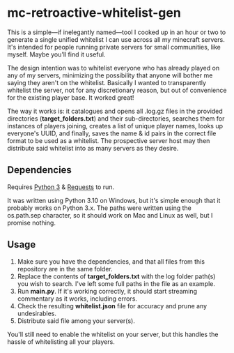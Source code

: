 # mc-retroactive-whitelist-gen
This is a simple—if inelegantly named—tool I cooked up in an hour or two to generate a single unified whitelist I can use across all my minecraft servers. It's intended for people running private servers for small communities, like myself. Maybe you'll find it useful.

The design intention was to whitelist everyone who has already played on any of my servers, minimizing the possibility that anyone will bother me saying they aren't on the whitelist. Basically I wanted to transparently whitelist the server, not for any discretionary reason, but out of convenience for the existing player base. It worked great!

The way it works is: it catalogues and opens all .log.gz files in the provided directories (**target_folders.txt**) and their sub-directories, searches them for instances of players joining, creates a list of unique player names, looks up everyone's UUID, and finally, saves the name & id pairs in the correct file format to be used as a whitelist. The prospective server host may then distribute said whitelist into as many servers as they desire.

## Dependencies

Requires [Python 3](https://www.python.org/) & [Requests](https://github.com/psf/requests) to run. 

It was written using Python 3.10 on Windows, but it's simple enough that it probably works on Python 3.x. The paths were written using the os.path.sep character, so it should work on Mac and Linux as well, but I promise nothing.

## Usage

1. Make sure you have the dependencies, and that all files from this repository are in the same folder.
3. Replace the contents of **target_folders.txt** with the log folder path(s) you wish to search. I've left some full paths in the file as an example.
4. Run **main.py**. If it's working correctly, it should start streaming commentary as it works, including errors.
5. Check the resulting **whitelist.json** file for accuracy and prune any undesirables.
6. Distribute said file among your server(s).

You'll still need to enable the whitelist on your server, but this handles the hassle of whitelisting all your players.
